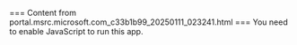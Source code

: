 === Content from portal.msrc.microsoft.com_c33b1b99_20250111_023241.html ===
You need to enable JavaScript to run this app.
